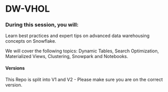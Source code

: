 # DW-VHOL

### During this session, you will:
Learn best practices and expert tips on advanced data warehousing concepts on Snowflake. 

We will cover the following topics: Dynamic Tables, Search Optimization, Materialized Views, Clustering, Snowpark and Notebooks.

#### Versions
This Repo is split into V1 and V2 - Please make sure you are on the correct version. 